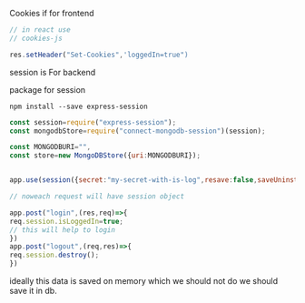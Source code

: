 
Cookies if for frontend


```js
// in react use
// cookies-js

res.setHeader("Set-Cookies",'loggedIn=true")
```



session is For backend


package for session

```shell
npm install --save express-session
```

```js
const session=require("express-session");
const mongodbStore=require("connect-mongodb-session")(session);

const MONGODBURI="",
const store=new MongoDBStore({uri:MONGODBURI});


app.use(session({secret:"my-secret-with-is-log",resave:false,saveUninstalized:false,store:store}));

// noweach request will have session object

app.post("login",(res,req)=>{
req.session.isLoggedIn=true;
// this will help to login
})
app.post("logout",(req,res)=>{
req.session.destroy();
})
```


ideally this data is saved on memory which we should not do we should save it in db.


